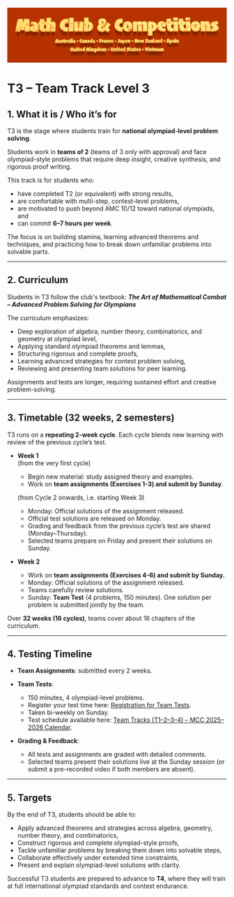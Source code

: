 ![Math Club & Competitions (MCC)](./img/MCC-2024-Logo-Large.png)

# T3 – Team Track Level 3

## 1. What it is / Who it’s for  
T3 is the stage where students train for **national olympiad-level problem solving**.  

Students work in **teams of 2** (teams of 3 only with approval) and face olympiad-style problems that require deep insight, creative synthesis, and rigorous proof writing.  

This track is for students who:  
- have completed T2 (or equivalent) with strong results,  
- are comfortable with multi-step, contest-level problems,  
- are motivated to push beyond AMC 10/12 toward national olympiads, and  
- can commit **6–7 hours per week**.  

The focus is on building stamina, learning advanced theorems and techniques, and practicing how to break down unfamiliar problems into solvable parts.  

---

## 2. Curriculum  
Students in T3 follow the club's textbook: **_The Art of Mathematical Combat – Advanced Problem Solving for Olympians_**  

The curriculum emphasizes:  
- Deep exploration of algebra, number theory, combinatorics, and geometry at olympiad level,  
- Applying standard olympiad theorems and lemmas,  
- Structuring rigorous and complete proofs,  
- Learning advanced strategies for contest problem solving,  
- Reviewing and presenting team solutions for peer learning.  

Assignments and tests are longer, requiring sustained effort and creative problem-solving.  

---

## 3. Timetable (32 weeks, 2 semesters)  
T3 runs on a **repeating 2-week cycle**. Each cycle blends new learning with review of the previous cycle’s test.  

- **Week 1**  
  (from the very first cycle)  
  - Begin new material: study assigned theory and examples.  
  - Work on **team assignments (Exercises 1-3) and submit by Sunday**.  

  (from Cycle 2 onwards, i.e. starting Week 3)  
  - Monday: Official solutions of the assignment released.  
  - Official test solutions are released on Monday.  
  - Grading and feedback from the previous cycle’s test are shared (Monday–Thursday).  
  - Selected teams prepare on Friday and present their solutions on Sunday.  

- **Week 2**  
  - Work on **team assignments (Exercises 4-6) and submit by Sunday.**  
  - Monday: Official solutions of the assignment released.  
  - Teams carefully review solutions.  
  - Sunday: **Team Test** (4 problems, 150 minutes). One solution per problem is submitted jointly by the team.  

Over **32 weeks (16 cycles)**, teams cover about 16 chapters of the curriculum.  

---

## 4. Testing Timeline  
- **Team Assignments**: submitted every 2 weeks.  
- **Team Tests**:  
  - 150 minutes, 4 olympiad-level problems.  
  - Register your test time here: [Registration for Team Tests](https://forms.gle/j4xapHha1oJiMviW9).  
  - Taken bi-weekly on Sunday.  
  - Test schedule available here: [Team Tracks (T1–2–3–4) – MCC 2025–2026 Calendar](https://calendar.google.com/calendar/u/0?cid=YTFjMTNlNGEyY2M3NjdjNGRlYjYzNTMwMTk4NzRlNmIwNDQxOGZjYTEzOWQ1ZTRiOWM5OGJjOWI3NWViMmFkMUBncm91cC5jYWxlbmRhci5nb29nbGUuY29t).  

- **Grading & Feedback**:  
  - All tests and assignments are graded with detailed comments.  
  - Selected teams present their solutions live at the Sunday session (or submit a pre-recorded video if both members are absent).  

---

## 5. Targets  
By the end of T3, students should be able to:  
- Apply advanced theorems and strategies across algebra, geometry, number theory, and combinatorics,  
- Construct rigorous and complete olympiad-style proofs,  
- Tackle unfamiliar problems by breaking them down into solvable steps,  
- Collaborate effectively under extended time constraints,  
- Present and explain olympiad-level solutions with clarity.  

Successful T3 students are prepared to advance to **T4**, where they will train at full international olympiad standards and contest endurance.  
